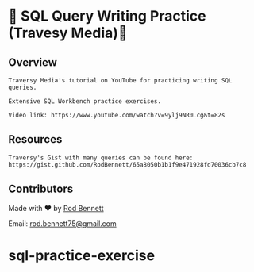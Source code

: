 # 🐬 SQL Query Writing Practice (Travesy Media)🐬

## Overview
```
Traversy Media's tutorial on YouTube for practicing writing SQL queries.

Extensive SQL Workbench practice exercises.

Video link: https://www.youtube.com/watch?v=9ylj9NR0Lcg&t=82s
```

## Resources
```
Traversy's Gist with many queries can be found here:
https://gist.github.com/RodBennett/65a8050b1b1f9e471928fd70036cb7c8
```
## Contributors
Made with ❤️ by [Rod Bennett](https://gist.github.com/RodBennett)

Email: rod.bennett75@gmail.com
# sql-practice-exercise
